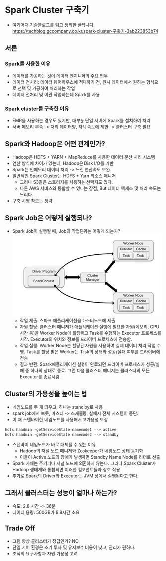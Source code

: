 # Spark Cluster 구축기
- 여기어때 기술블로그를 읽고 정리한 글입니다.
https://techblog.gccompany.co.kr/spark-cluster-구축기-3ab223853b74

## 서론
### Spark를 사용한 이유
- 데이터를 가공하는 것이 데이터 엔지니어의 주요 업무
- 데이터 전처리: 데이터 웨어하우스에 적재하기 전, 원시 데이터에서 원하는 형식으로 선택 및 가공하여 처리하는 작업
- 데이터 전처리 및 이관 작업하는데 Spark를 사용

### Spark cluster를 구축한 이유
- EMR을 사용하는 경우도 있지만, 대부분 단일 서버에 Spark를 설치하여 처리
- 서버 메모리 부족 -> 처리 데이터양, 처리 속도에 제한 -> 클러스터 구축 필요

## Spark와 Hadoop은 어떤 관계인가?
- Hadoop은 HDFS + YARN + MapReduce를 사용한 데이터 분산 처리 시스템
- 연산 방식에 차이가 있는데, Hadoop은 Disk I/O를 기반
- Spark는 인메모리 데이터 처리 -> 느린 연산속도 보완
- 일반적인 Spark Cluster는 HDFS + Yarn 리소스 매니저
    - 그러나 S3같은 스토리지를 사용하는 선택지도 있다.
    - 다른 AWS 서비스와 통합할 수 있다는 장점, But 데이터 엑세스 및 처리 속도는 느리다.
- 구축 시행 착오는 생략

## Spark Job은 어떻게 실행되나?
- Spark Job이 실행될 때, Job의 작업단위는 어떻게 되는가?
![alt text](image/4/image.png)
    - 작업 제출: 스파크 애플리케이션을 마스터노드에 제출
    - 자원 할당: 클러스터 매니저가 애플리케이션 실행에 필요한 자원(메모리, CPU 시간 등)을 Worker Node에 할당하고 Task를 수행하는 Executor 프로세스를 시작. Executor의 위치와 정보를 드라이버 프로세스에 전송함.
    - 작업 실행: Worker Node는 할당된 자원을 사용하여 실제 데이터 처리 작업 수행. Task를 할당 받은 Worker는 Task의 상태와 성공/실패 여부를 드라이버에 전송
    - 결과 반환: Spark애플리케이션 실행이 완료되면 드라이버 프로세스가 성공/실패 중 하나의 상태로 종료. 그런 다음 클러스터 매니저는 클러스터의 모든 Executor를 종료시킴.

## Cluster의 가용성을 높이는 법
- 네임노드를 두 개 띄우고, 하나는 stand by로 사용
- spark job에서 보듯, 마스터 -> 스케줄링, 실패시 전체 시스템이 중단.
- 이 때 스탠바이한 네임노드를 사용해서 고가용성 보장
```linux
hdfs haadmin -getServiceState namenode1 --> active
hdfs haadmin -getServiceState namenode2 --> standby
```
- 스탠바이 네임노드가 바로 대체될 수 있는 이유
    - Hadoop의 저널 노드 매니저와 Zookeeper가 네임노드 상태 동기화
    - 이들이 Active 노드의 장애가 발생하면 Standby Name Node를 리더로 선출
- Spark 자체는 주키퍼나 저널 노드에 의존하지 않는다. 그러나 Spark Cluster가 Hadoop 생태계와 통합되면 이러한 컴포넌트들과 상호 작용
- 추가로 Spark의 Driver와 Executor는 JVM 상에서 실행된다고 한다.

## 그래서 클러스터는 성능이 얼마나 하는가?
- 속도: 2.8 시간 -> 36분
- 데이터 용량: 500GB가 9.8시간 소요

## Trade Off
- 그럼 항상 클러스터가 정답인가? NO
- 단일 서버 환경은 초기 투자 및 유지보수 비용이 낮고, 관리가 편하다.
- 조직의 요구사항과 자원 가용성 고려